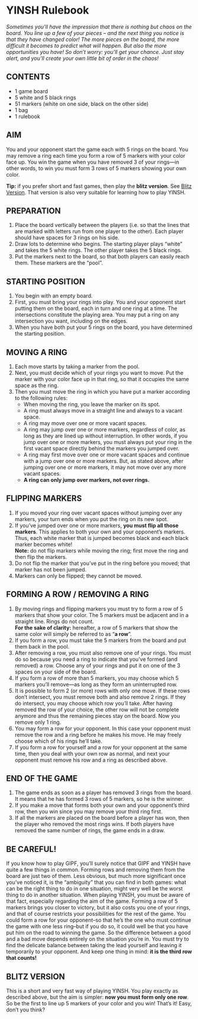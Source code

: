 # YINSH Rulebook

*Sometimes you’ll have the impression that there is nothing but chaos on the board. You line up a few of your pieces – and the next thing you notice is that they have changed color! The more pieces on the board, the more difficult it becomes to predict what will happen. But also the more opportunities you have! So don’t worry: you’ll get your chance. Just stay alert, and you’ll create your own little bit of order in the chaos!*

## CONTENTS

* 1 game board
* 5 white and 5 black rings
* 51 markers (white on one side, black on the other side)
* 1 bag
* 1 rulebook

## AIM

You and your opponent start the game each with 5 rings on the board. You may remove a ring each time you form a row of 5 markers with your color face up. You win the game when you have removed 3 of your rings—in other words, to win you must form 3 rows of 5 markers showing your own color.

**Tip:** if you prefer short and fast games, then play the **blitz version**. See [Blitz Version](#blitz-version). That version is also very suitable for learning how to play YINSH.

## PREPARATION

1. Place the board vertically between the players (i.e. so that the lines that are marked with letters run from one player to the other). Each player should have spaces for 3 rings on his side.
2. Draw lots to determine who begins. The starting player plays “white” and takes the 5 white rings. The other player takes the 5 black rings.
3. Put the markers next to the board, so that both players can easily reach them. These markers are the “pool”.

## STARTING POSITION

1. You begin with an empty board.
2. First, you must bring your rings into play. You and your opponent start putting them on the board, each in turn and one ring at a time. The intersections constitute the playing area. You may put a ring on any intersection you want, including on the edges.
3. When you have both put your 5 rings on the board, you have determined the starting position.

## MOVING A RING

1. Each move starts by taking a marker from the pool.
2. Next, you must decide which of your rings you want
to move. Put the marker with your color face up in
that ring, so that it occupies the same space as the
ring.
3. Then you must move the ring in which you have put a marker according to the following rules:
   * When moving the ring, you leave the marker on its spot.
   * A ring must always move in a straight line and always to a vacant space.
   * A ring may move over one or more vacant spaces.
   * A ring may jump over one or more markers, regardless of color, as long as they are lined up without interruption. In other words, if you jump over one or more markers, you must always put your ring in the first vacant space directly behind the markers you jumped over.
   * A ring may first move over one or more vacant spaces and continue with a jump over one or more markers. But, as stated above, after jumping over one or more markers, it may not move over any more vacant spaces.
   * **A ring can only jump over markers, not over rings.**

## FLIPPING MARKERS

1. If you moved your ring over vacant spaces without jumping over any markers, your turn ends when you put the ring on its new spot.
2. If you’ve jumped over one or more markers, **you must flip all those markers**. This applies to both your own and your opponent’s markers. Thus, each white marker that is jumped becomes black and each black marker becomes white!  
**Note:** do not flip markers while moving the ring; first move the ring and then flip the markers.
3. Do not flip the marker that you’ve put in the ring before you moved; that marker has not been jumped.
4. Markers can only be flipped; they cannot be moved.

## FORMING A ROW / REMOVING A RING

1. By moving rings and flipping markers you must try to form a row of 5 markers that show your color. The 5 markers must be adjacent and in a straight line. Rings do not count.  
**For the sake of clarity:** hereafter, a row of 5 markers that show the same color will simply be referred to as “**a row**”.
2. If you form a row, you must take the 5 markers from the board and put them back in the pool.
3. After removing a row, you must also remove one of your rings. You must do so because you need a ring to indicate that you’ve formed (and removed) a row. Choose any of your rings and put it on one of the 3 spaces on your side of the board.
4. If you form a row of more than 5 markers, you may choose which 5 markers you’ll remove—as long as they form an uninterrupted row.
5. It is possible to form 2 (or more) rows with only one move. If these rows don’t intersect, you must remove both and also remove 2 rings. If they do intersect, you may choose which row you’ll take. After having removed the row of your choice, the other row will not be complete anymore and thus the remaining pieces stay on the board. Now you remove only 1 ring.
6. You may form a row for your opponent. In this case your opponent must remove the row and a ring before he makes his move. He may freely choose which of his rings he’ll take.
7. If you form a row for yourself and a row for your opponent at the same time, then you deal with your own row as normal, and next your opponent must remove his row and a ring as described above.

## END OF THE GAME

1. The game ends as soon as a player has removed 3 rings from the board. It means that he has formed 3 rows of 5 markers, so he is the winner.
2. If you make a move that forms both your own and your opponent’s third row, then you win since you may remove your third ring first.
3. If all the markers are placed on the board before a player has won, then the player who removed the most rings wins. If both players have removed the same number of rings, the game ends in a draw.

## BE CAREFUL!

If you know how to play GIPF, you’ll surely notice that GIPF and YINSH have quite a few things in common. Forming rows and removing them from the board are just two of them. Less obvious, but much more significant once you’ve noticed it, is the “ambiguity” that you can find in both games: what can be the right thing to do in one situation, might very well be the worst thing to do in another situation. When playing YINSH, you must be aware of that fact, especially regarding the aim of the game. Forming a row of 5 markers brings you closer to victory, but it also costs you one of your rings, and that of course restricts your possibilities for the rest of the game. You could form a row for your opponent–so that he’s the one who must continue the game with one less ring–but if you do so, it could well be that you have put him on the road to winning the game. So the difference between a good and a bad move depends entirely on the situation you’re in. You must try to find the delicate balance between taking the lead yourself and leaving it temporarily to your opponent. And keep one thing in mind: **it is the third row that counts!**

## BLITZ VERSION

This is a short and very fast way of playing YINSH. You play exactly as described above, but the aim is simpler: **now you must form only one row**. So be the first to line up 5 markers of your color and you win! That’s it! Easy, don’t you think?
